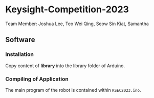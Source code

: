 # Keysight-Competition-2023
Team Member: Joshua Lee, Teo Wei Qing, Seow Sin Kiat, Samantha 
## Software
### Installation
Copy content of **library** into the library folder of Arduino.
### Compiling of Application
The main program of the robot is contained within ```KSEC2023.ino```.

